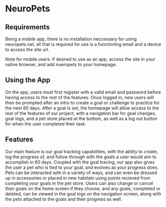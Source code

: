 # NeuroPets

## Requirements

Being a mobile app, there is no installation neccessary
for using neuropets.net, all that is required for use is
a functioning email and a device to access the site url.

Note for mobile users: if desired to use as an app, access the 
site in your native browser, and add nueropets to your homepage.

## Using the App

On the app, users must first register with a valid email
and password before having access to the rest of the features.
Once logged in, new users will then be prompted after an intro
to create a goal or challenge to practice for the next 60 days.
After a goal is set, the homepage will allow access to the rest 
of the features of our project, with a navigation bar for goal
changes, goal logs, and a pet store placed at the bottom, as well
as a log out button for when the user completed their task.  

## Features

Our main feature is our goal tracking capabilities, with
the ability to create, log the progress of, and follow through
with the goals a user would aim to accomplish in 60 days.
Coupled with the goal tracing, our app also gives the user a pet
who is tied to your goal, and evolves as your progress does.
Pets can be interacted with in a variety of ways, and can even 
be dressed up in accessories or placed in new habitats using
points recieved from completing your goals in the pet store.
Users can also change or cancel their goals on the home screen
if they choose, and any goals, completed or deleted, can be viewed
in the goal logs on the navigation screen, along with the pets
attached to the goals and their progress as well.
